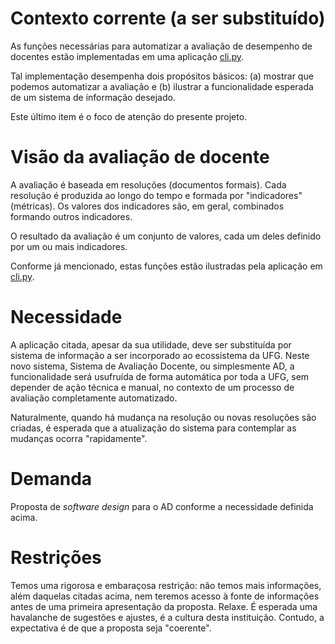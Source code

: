 # Contexto corrente (a ser substituído)

As funções necessárias para automatizar a avaliação de
desempenho de docentes estão implementadas em uma aplicação [cli.py](../cli.py).

Tal implementação desempenha dois
propósitos básicos: (a) mostrar que podemos automatizar a avaliação e
(b) ilustrar a funcionalidade esperada de um sistema de
informação desejado.

Este último item é o foco de atenção
do presente projeto.

# Visão da avaliação de docente

A avaliação é baseada em resoluções (documentos formais).
Cada resolução é produzida ao longo do tempo e formada por
"indicadores" (métricas). Os valores dos indicadores são,
em geral, combinados formando outros indicadores.

O resultado da avaliação é um conjunto
de valores, cada um deles definido por um ou mais indicadores.

Conforme já mencionado, estas funções estão ilustradas pela aplicação em [cli.py](cli.py).

# Necessidade

A aplicação citada, apesar da sua utilidade, deve ser
substituída por sistema de informação a ser incorporado
ao ecossistema da UFG. Neste novo sistema, Sistema de Avaliação Docente, ou simplesmente AD, a funcionalidade
será usufruída de forma automática por toda a UFG, sem
depender de ação técnica e manual, no contexto de um
processo de avaliação completamente automatizado.

Naturalmente, quando há mudança na resolução ou novas resoluções são
criadas, é esperada que a atualização do sistema para contemplar
as mudanças ocorra "rapidamente".

# Demanda

Proposta de _software design_ para o AD conforme a necessidade definida acima.

# Restrições

Temos uma rigorosa e embaraçosa restrição: não temos mais informações,
além daquelas citadas acima, nem teremos acesso à fonte de informações
antes de uma primeira apresentação da proposta. Relaxe. É esperada uma
havalanche de sugestões e ajustes, é a cultura desta instituição. Contudo,
a expectativa é de que a proposta seja "coerente".
